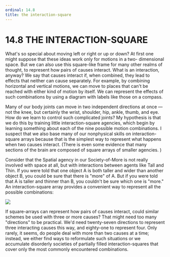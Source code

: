 ```yaml
---
ordinal: 14.8
title: the interaction-square
---
```


# 14.8 THE INTERACTION-SQUARE

What's so special about moving left or right or up or down? At first one might suppose that these ideas work only for motions in a two- dimensional space. But we can also use this square-like frame for many other realms of thought, to represent how pairs of causes interact. What is an interaction, anyway? We say that causes interact if, when combined, they lead to effects that neither can cause separately. For example, by combining horizontal and vertical motions, we can move to places that can't be reached with either kind of motion by itself. We can represent the effects of such combinations by using a diagram with labels like those on a compass.

Many of our body joints can move in two independent directions at once &mdash; not the knee, but certainly the wrist, shoulder, hip, ankle, thumb, and eye. How do we learn to control such complicated joints? My hypothesis is that we do this by training little interaction-square agencies, which begin by learning something about each of the nine possible motion combinations. I suspect that we also base many of our nonphysical skills on interaction-square arrays because that is the simplest way to represent what happens when two causes interact. (There is even some evidence that many sections of the brain are composed of square arrays of smaller agencies. )

Consider that the Spatial agency in our Society-of-More is not really involved with space at all, but with interactions between agents like Tall and Thin. If you were told that one object A is both taller and wider than another object B, you could be sure that there is "more" of A. But if you were told that A is taller and thinner than B, you couldn't be sure which one is "more." An interaction-square array provides a convenient way to represent all the possible combinations:

<img src="/images/ch14/14-16.png"></img>

If square-arrays can represent how pairs of causes interact, could similar schemes be used with three or more causes? That might need too many "directions" to be practical. We'd need twenty-seven directions to represent three interacting causes this way, and eighty-one to represent four. Only rarely, it seems, do people deal with more than two causes at a time; instead, we either find ways to reformulate such situations or we accumulate disorderly societies of partially filled interaction-squares that cover only the most commonly encountered combinations.
